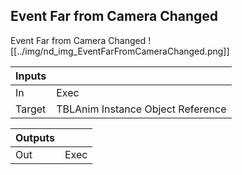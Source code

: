 ## Event Far from Camera Changed
Event Far from Camera Changed
![[../img/nd_img_EventFarFromCameraChanged.png]]

|Inputs||
|--|--|
| In | Exec |
| Target | TBLAnim Instance Object Reference |

|Outputs||
|--|--|
| Out | Exec |
